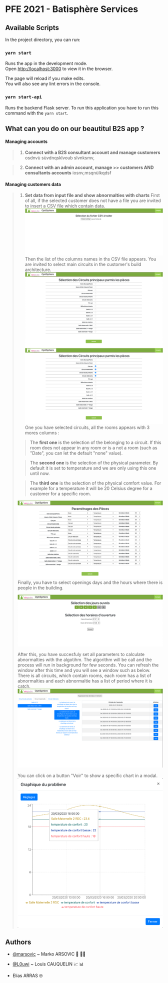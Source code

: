 # PFE 2021 - Batisphère Services

## Available Scripts

In the project directory, you can run:

### `yarn start`

Runs the app in the development mode.\
Open [http://localhost:3000](http://localhost:3000) to view it in the browser.

The page will reload if you make edits.\
You will also see any lint errors in the console.

### `yarn start-api`

Runs the backend Flask server. To run this application you have to run this command with the `yarn start`. 

## What can you do on our beautitul B2S app ?


#### Managing accounts
> 1. **Connect with a B2S consultant account and manage customers**
> osdnvù
> sùvdnqsklvoub
> slvnksmv,

> 2. **Connect with an admin account, manage >> customers AND consultants accounts**
> iosnv,msqnùlkqdsf

#### Managing customers data
> 1. **Set data from input file and show abnormalties with charts**
> First of all, if the selected customer does not have a file you are invited to insert a CSV file which contain data.
> ![alt text](./screenshots/1.png)
> Then the list of the columns names in ths CSV file appears. You are invited to select main circuits in the customer's build architecture.
> ![alt text](./screenshots/2.png)
> ![alt text](./screenshots/2.5.png)
> One you have selected circuits, all the rooms appears with 3 mores columns :
>> The **first one** is the selection of the belonging to a circuit. If this room does not appear in any room or is a not a room (such as "Date", you can let the default "none" value).
>
>> The **second one** is the selection of the physical parameter. By default it is set to temperature and we are only using this one until now.
>
>> The **third one** is the selection of the physical comfort value. For example for a temperature it will be 20 Celsius degree for a customer for a specific room.
>
> ![alt text](./screenshots/3.png)
> Finally, you have to select openings days and the hours where there is people in the building.
>
> ![alt text](./screenshots/4.png)
>
> After this, you have succesfuly set all parameters to calculate abnormalties with the algotihm. The algorithm will be call and the process will run in background for few seconds. You can refresh the window after this time and you will see a window such as below.
> There is all circuits, which contain rooms, each room has a list of abnormalties and each abnormaltie has a list of period where it is catch. 
> ![alt text](./screenshots/toohot_chart.png)
>
>You can click on a button "Voir" to show a specific chart in a modal.
> ![alt text](./screenshots/toohot.png)

## Authors

* [@marsovic](https://github.com/marsovic) ~ Marko ARSOVIC :construction: :man_technologist:

* [@L0uwi](https://github.com/L0uwi) ~ Louis CAUQUELIN :chart_with_upwards_trend: :bar_chart:

*  Elias ARRAS :nerd_face:
